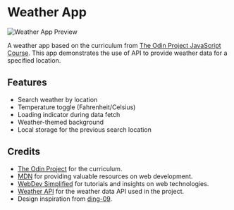 # Weather App

![Weather App Preview](https://victorbenedict.github.io/Project-Weather-App/)

A weather app based on the curriculum from [The Odin Project JavaScript Course](https://www.theodinproject.com/lessons/node-path-javascript-weather-app). This app demonstrates the use of API to provide weather data for a specified location. 

## Features

- Search weather by location
- Temperature toggle (Fahrenheit/Celsius)
- Loading indicator during data fetch
- Weather-themed background
- Local storage for the previous search location

## Credits
- [The Odin Project](https://www.theodinproject.com) for the curriculum.
- [MDN](https://developer.mozilla.org/en-US/docs/Web/API/Fetch_API) for providing valuable resources on web development.
- [WebDev Simplified](https://www.youtube.com/watch?v=cuEtnrL9-H0&t=1s&ab_channel=WebDevSimplified) for tutorials and insights on web technologies.
- [Weather API](https://www.weatherapi.com/) for the weather data API used in the project.
- Design inspiration from [ding-09](https://ding-09.github.io/weather-app/).